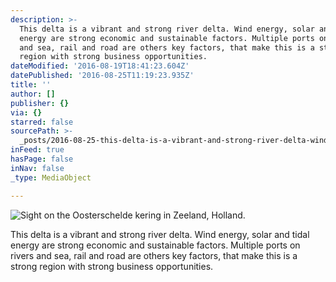 ```yaml
---
description: >-
  This delta is a vibrant and strong river delta. Wind energy, solar and tidal
  energy are strong economic and sustainable factors. Multiple ports on rivers
  and sea, rail and road are others key factors, that make this is a strong
  region with strong business opportunities.
dateModified: '2016-08-19T18:41:23.604Z'
datePublished: '2016-08-25T11:19:23.935Z'
title: ''
author: []
publisher: {}
via: {}
starred: false
sourcePath: >-
  _posts/2016-08-25-this-delta-is-a-vibrant-and-strong-river-delta-wind-energy.md
inFeed: true
hasPage: false
inNav: false
_type: MediaObject

---
```

![Sight on the Oosterschelde kering in Zeeland, Holland.](https://the-grid-user-content.s3-us-west-2.amazonaws.com/4acc216d-e97e-4f79-a529-f8b9c2beac58.jpg)

This delta is a vibrant and strong river delta. Wind energy, solar and tidal energy are strong economic and sustainable factors. Multiple ports on rivers and sea, rail and road are others key factors, that make this is a strong region with strong business opportunities.